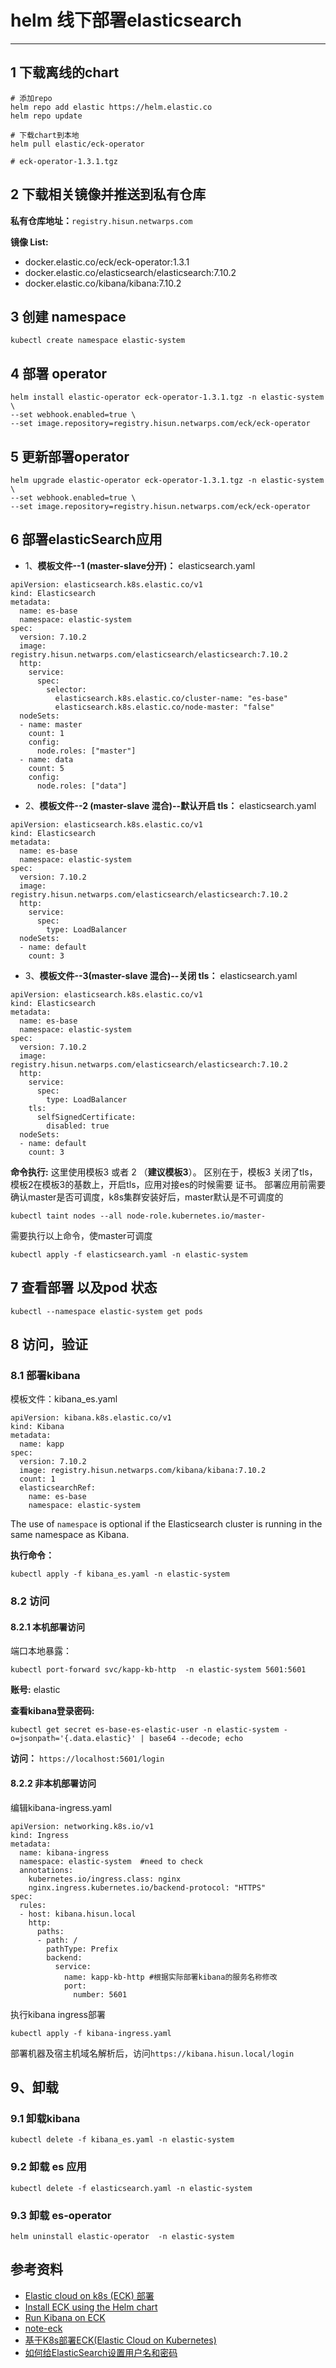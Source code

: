 # helm 线下部署elasticsearch

----

## 1 下载离线的chart
```
# 添加repo
helm repo add elastic https://helm.elastic.co
helm repo update

# 下载chart到本地
helm pull elastic/eck-operator

# eck-operator-1.3.1.tgz

```

## 2  下载相关镜像并推送到私有仓库
**私有仓库地址：**`registry.hisun.netwarps.com`

**镜像 List:**

- docker.elastic.co/eck/eck-operator:1.3.1
- docker.elastic.co/elasticsearch/elasticsearch:7.10.2
- docker.elastic.co/kibana/kibana:7.10.2

## 3 创建 namespace
```
kubectl create namespace elastic-system
```

## 4 部署 operator

```
helm install elastic-operator eck-operator-1.3.1.tgz -n elastic-system  \
--set webhook.enabled=true \
--set image.repository=registry.hisun.netwarps.com/eck/eck-operator 
```

## 5 更新部署operator

```
helm upgrade elastic-operator eck-operator-1.3.1.tgz -n elastic-system  \
--set webhook.enabled=true \
--set image.repository=registry.hisun.netwarps.com/eck/eck-operator 
```

## 6 部署elasticSearch应用
- 1、**模板文件--1 (master-slave分开)：** elasticsearch.yaml

```
apiVersion: elasticsearch.k8s.elastic.co/v1
kind: Elasticsearch
metadata:
  name: es-base
  namespace: elastic-system
spec:
  version: 7.10.2
  image: registry.hisun.netwarps.com/elasticsearch/elasticsearch:7.10.2
  http:
    service:
      spec:
        selector:
          elasticsearch.k8s.elastic.co/cluster-name: "es-base"
          elasticsearch.k8s.elastic.co/node-master: "false"
  nodeSets:
  - name: master
    count: 1
    config:
      node.roles: ["master"]
  - name: data
    count: 5
    config:
      node.roles: ["data"]
```

- 2、**模板文件--2 (master-slave 混合)--默认开启 tls：** elasticsearch.yaml

```
apiVersion: elasticsearch.k8s.elastic.co/v1
kind: Elasticsearch
metadata:
  name: es-base
  namespace: elastic-system
spec:
  version: 7.10.2
  image: registry.hisun.netwarps.com/elasticsearch/elasticsearch:7.10.2
  http:
    service:
      spec:
        type: LoadBalancer
  nodeSets:
  - name: default
    count: 3

```

- 3、**模板文件--3(master-slave 混合)--关闭 tls：** elasticsearch.yaml

```
apiVersion: elasticsearch.k8s.elastic.co/v1
kind: Elasticsearch
metadata:
  name: es-base
  namespace: elastic-system
spec:
  version: 7.10.2
  image: registry.hisun.netwarps.com/elasticsearch/elasticsearch:7.10.2
  http:
    service:
      spec:
        type: LoadBalancer
    tls:
      selfSignedCertificate:
        disabled: true
  nodeSets:
  - name: default
    count: 3

```


**命令执行:** 这里使用模板3  或者 2 （**建议模板3**）。
区别在于，模板3 关闭了tls，模板2在模板3的基数上，开启tls，应用对接es的时候需要 证书。
部署应用前需要确认master是否可调度，k8s集群安装好后，master默认是不可调度的   
```
kubectl taint nodes --all node-role.kubernetes.io/master-
```
需要执行以上命令，使master可调度


```
kubectl apply -f elasticsearch.yaml -n elastic-system
```



## 7 查看部署 以及pod 状态
```
kubectl --namespace elastic-system get pods

```

## 8 访问，验证
### 8.1 部署kibana
模板文件：kibana_es.yaml

```
apiVersion: kibana.k8s.elastic.co/v1
kind: Kibana
metadata:
  name: kapp
spec:
  version: 7.10.2
  image: registry.hisun.netwarps.com/kibana/kibana:7.10.2
  count: 1
  elasticsearchRef:
    name: es-base
    namespace: elastic-system
```

The use of `namespace` is optional if the Elasticsearch cluster is running in the same namespace as Kibana.


**执行命令：**

```
kubectl apply -f kibana_es.yaml -n elastic-system
```


### 8.2 访问
#### 8.2.1 本机部署访问   
端口本地暴露：

```
kubectl port-forward svc/kapp-kb-http  -n elastic-system 5601:5601
```

**账号:** elastic

**查看kibana登录密码:**
 
```
kubectl get secret es-base-es-elastic-user -n elastic-system -o=jsonpath='{.data.elastic}' | base64 --decode; echo
```


**访问：** `https://localhost:5601/login`   
#### 8.2.2 非本机部署访问  
编辑kibana-ingress.yaml
```
apiVersion: networking.k8s.io/v1
kind: Ingress
metadata:
  name: kibana-ingress
  namespace: elastic-system  #need to check
  annotations:
    kubernetes.io/ingress.class: nginx
    nginx.ingress.kubernetes.io/backend-protocol: "HTTPS"
spec:
  rules:
  - host: kibana.hisun.local
    http:
      paths:
      - path: /
        pathType: Prefix
        backend:
          service:
            name: kapp-kb-http #根据实际部署kibana的服务名称修改
            port:
              number: 5601
```
执行kibana ingress部署  
```
kubectl apply -f kibana-ingress.yaml
```
部署机器及宿主机域名解析后，访问`https://kibana.hisun.local/login`

## 9、卸载
### 9.1 卸载kibana
```
kubectl delete -f kibana_es.yaml -n elastic-system
```

### 9.2 卸载 es 应用
```
kubectl delete -f elasticsearch.yaml -n elastic-system
```

### 9.3 卸载 es-operator
``` 
helm uninstall elastic-operator  -n elastic-system  
```

## 参考资料
- [Elastic cloud on k8s (ECK) 部署](https://github.com/elastic/cloud-on-k8s)
- [Install ECK using the Helm chart](https://www.elastic.co/guide/en/cloud-on-k8s/1.3/k8s-install-helm.html)
- [Run Kibana on ECK](https://www.elastic.co/guide/en/cloud-on-k8s/current/k8s-kibana.html)
- [note-eck](https://github.com/ss75710541/openshift-docs/blob/master/logging/openshift3.11%E4%B8%AD%E4%BD%BF%E7%94%A8ECK%E5%AE%89%E8%A3%85filebeat+elasticsearch+kibana%E6%94%B6%E9%9B%86%E6%97%A5%E5%BF%97%E5%88%9D%E6%8E%A2.md)
- [基于K8s部署ECK(Elastic Cloud on Kubernetes)](https://zhuanlan.zhihu.com/p/105453664)
- [如何给ElasticSearch设置用户名和密码](https://zhuanlan.zhihu.com/p/163337278)

